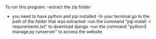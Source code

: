 To run this program:
-extract the zip folder
- you need to have python and pip installed
-In your terminal go to the path of the folder that was extracted
-run the command "pip install -r requirements.txt" to download django
-run the command "python3 manage.py runserver" to access the website
